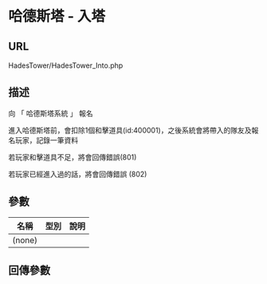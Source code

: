 # 哈德斯塔 - 入塔

## URL

HadesTower\/HadesTower\_Into.php

## 描述

向 「 哈德斯塔系統 」 報名

進入哈德斯塔前，會扣除1個和擊道具\(id:400001\)，之後系統會將帶入的隊友及報名玩家，記錄一筆資料

若玩家和擊道具不足，將會回傳錯誤\(801\)

若玩家已經進入過的話，將會回傳錯誤 \(802\)

## 參數

| 名稱 | 型別 | 說明 |
| --- | --- | --- |
| \(none\) |  |  |



## 回傳參數

